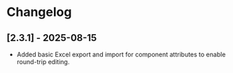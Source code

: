 # Changelog

## [2.3.1] - 2025-08-15
- Added basic Excel export and import for component attributes to enable round-trip editing.
